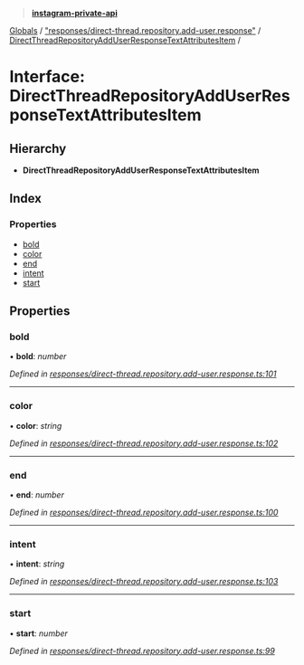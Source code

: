 > **[instagram-private-api](../README.md)**

[Globals](../globals.md) / ["responses/direct-thread.repository.add-user.response"](../modules/_responses_direct_thread_repository_add_user_response_.md) / [DirectThreadRepositoryAddUserResponseTextAttributesItem](_responses_direct_thread_repository_add_user_response_.directthreadrepositoryadduserresponsetextattributesitem.md) /

# Interface: DirectThreadRepositoryAddUserResponseTextAttributesItem

## Hierarchy

* **DirectThreadRepositoryAddUserResponseTextAttributesItem**

## Index

### Properties

* [bold](_responses_direct_thread_repository_add_user_response_.directthreadrepositoryadduserresponsetextattributesitem.md#bold)
* [color](_responses_direct_thread_repository_add_user_response_.directthreadrepositoryadduserresponsetextattributesitem.md#color)
* [end](_responses_direct_thread_repository_add_user_response_.directthreadrepositoryadduserresponsetextattributesitem.md#end)
* [intent](_responses_direct_thread_repository_add_user_response_.directthreadrepositoryadduserresponsetextattributesitem.md#intent)
* [start](_responses_direct_thread_repository_add_user_response_.directthreadrepositoryadduserresponsetextattributesitem.md#start)

## Properties

###  bold

• **bold**: *number*

*Defined in [responses/direct-thread.repository.add-user.response.ts:101](https://github.com/Nerixyz/instagram-private-api/blob/e5037ee/src/responses/direct-thread.repository.add-user.response.ts#L101)*

___

###  color

• **color**: *string*

*Defined in [responses/direct-thread.repository.add-user.response.ts:102](https://github.com/Nerixyz/instagram-private-api/blob/e5037ee/src/responses/direct-thread.repository.add-user.response.ts#L102)*

___

###  end

• **end**: *number*

*Defined in [responses/direct-thread.repository.add-user.response.ts:100](https://github.com/Nerixyz/instagram-private-api/blob/e5037ee/src/responses/direct-thread.repository.add-user.response.ts#L100)*

___

###  intent

• **intent**: *string*

*Defined in [responses/direct-thread.repository.add-user.response.ts:103](https://github.com/Nerixyz/instagram-private-api/blob/e5037ee/src/responses/direct-thread.repository.add-user.response.ts#L103)*

___

###  start

• **start**: *number*

*Defined in [responses/direct-thread.repository.add-user.response.ts:99](https://github.com/Nerixyz/instagram-private-api/blob/e5037ee/src/responses/direct-thread.repository.add-user.response.ts#L99)*